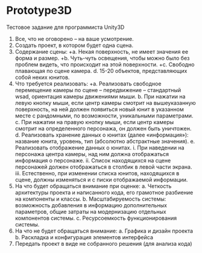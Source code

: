 # Prototype3D
Тестовое задание для программиста Unity3D

1. Все, что не оговорено – на ваше усмотрение.
2. Создать проект, в котором будет одна сцена.
3. Содержание сцены:
+a. Некая поверхность, не имеет значения ее форма и размер.
+b. Чуть-чуть освещения, чтобы можно было без проблем видеть, что происходит на этой поверхности.
+c. Свободно плавающая по сцене камера.
d. 15-20 объектов, представляющих собой неких юнитов.
4. Что требуется реализовать:
+a. Реализовать свободное перемещение камеры по сцене – передвижение – стандартный wsad, ориентация камеры движениями мыши.
b. При нажатии на левую кнопку мыши, если центр камеры смотрит на вышеуказанную поверхность, на ней должен появиться новый юнит в указанном месте с рандомными, по возможности, уникальными параметрами.
c. При нажатии на правую кнопку мыши, если центр камеры смотрит на определенного персонажа, он должен быть уничтожен.
d. Реализовать хранение данных о юнитах (далее «информация»): название юнита, уровень, тип (абсолютно абстрактные значения).
e. Реализовать отображение данных о юнитах.
i. При наведении на персонажа центра камеры, над ним должна отображаться информация о персонаже.
ii. Список находящихся на сцене персонажей должен отображаться в столбик в левой части экрана.
iii. Естественно, при изменении списка юнитов, находящихся в сцене, должны изменяться и с писки отображаемой информации.
5. На что будет обращаться внимание при оценке:
a. Четкость архитектуры проекта и написанного кода, его грамотное разбиение на компоненты и классы.
b. Масштабируемость системы: возможность добавления в информацию дополнительных параметров, общие затраты на модернизацию отдельных компонентов системы.
c. Ресурсоемкость функционирования системы.
6. На что не будет обращаться внимание:
a. Графика и дизайн проекта
b. Раскладка и конфигурация элементов интерфейса
7. Передать проект в виде не собранного решения (для анализа кода)
